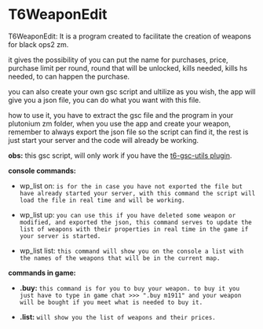 # T6WeaponEdit
T6WeaponEdit: It is a program created to facilitate the creation of weapons for black ops2 zm.

it gives the possibility of you can put the name for purchases, price, purchase limit per round, round that will be unlocked, kills needed, kills hs needed, to can happen the purchase.

you can also create your own gsc script and ultilize as you wish, the app will give you a json file, you can do what you want with this file.

how to use it, you have to extract the gsc file and the program in your plutonium zm folder, when you use the app and create your weapon, remember to always export the json file so the script can find it, the rest is just start your server and the code will already be working. 

**obs:** this gsc script, will only work if you have the [t6-gsc-utils plugin](https://github.com/fedddddd/t6-gsc-utils).

**console commands:**
- wp_list on: ```is for the in case you have not exported the file but have already started your server, with this command the script will load the file in real time and will be working.```

* wp_list up: ```you can use this if you have deleted some weapon or modified, and exported the json, this command serves to update the list of weapons with their properties in real time in the game if your server is started.```

+ wp_list list: ```this command will show you on the console a list with the names of the weapons that will be in the current map.```

**commands in game:**
- **.buy:** ```this command is for you to buy your weapon. to buy it you just have to type in game chat >>> ".buy m1911" and your weapon will be bought if you meet what is needed to buy it.```

* **.list:** ```will show you the list of weapons and their prices.```
